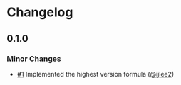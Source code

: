 # Changelog

## 0.1.0

### Minor Changes

- [#1](https://github.com/ijlee2/update-workspace-root-version/pull/1) Implemented the highest version formula ([@ijlee2](https://github.com/ijlee2))

